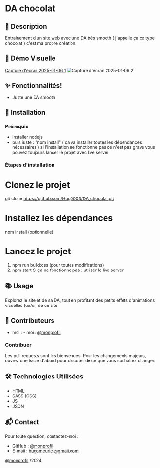 # DA chocolat

## 📄 Description
Entrainement d'un site web avec une DA très smooth ( j'appelle ça ce type chocolat ) c'est ma propre création.


## 🎥 Démo Visuelle
[Capture d'écran 2025-01-06 1](https://github.com/user-attachments/assets/bc82591b-490e-4595-931b-c1fd2b27a485)
![Capture d'écran 2025-01-06 2](https://github.com/user-attachments/assets/15a47f1c-bbba-439b-a0da-d009447f8b4c)


## ✨ Fonctionnalités!
- Juste une DA smooth

## 🚀 Installation
### Prérequis
- installer nodejs
- puis juste : "npm install" ( ça va installer toutes les dépendances nécessaires ) si l'installation ne fonctionne pas ce n'est pas grave vous pouvez toujours lancer le projet avec live server

### Étapes d'installation
# Clonez le projet
git clone https://github.com/Hug0003/DA_chocolat.git
# Installez les dépendances
npm install (optionnelle)
# Lancez le projet
1. npm run build:css (pour toutes modifications) 
2. npm start
   Si ça ne fonctionne pas : utiliser le live server

## 📚 Usage
Explorez le site et de sa DA, tout en profitant des petits effets d'animations visuelles 
(ux/ui) de ce site 

## 👥 Contributeurs

- moi : - moi : [@monprofil](https://github.com/Hug0003)  

### Contribuer
Les pull requests sont les bienvenues. Pour les changements majeurs, ouvrez une issue d'abord pour discuter de ce que vous souhaitez changer.  

## 🛠️ Technologies Utilisées

- HTML
- SASS (CSS)
- JS
- JSON 

## 📬 Contact

Pour toute question, contactez-moi :  
- GitHub : [@monprofil](https://github.com/Hug0003)  
- E-mail : hugomeuriel@gmail.com

[@monprofil](https://github.com/Hug0003)  /2024

